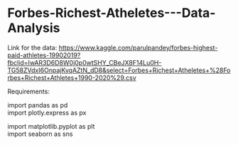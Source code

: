# Forbes-Richest-Atheletes---Data-Analysis

Link for the data: https://www.kaggle.com/parulpandey/forbes-highest-paid-athletes-19902019?fbclid=IwAR3D6D8W0j0p0wtSHY_CBeJX8F14Lu0H-TG58ZVdxI6OnpajKvqAZtN_dD8&select=Forbes+Richest+Atheletes+%28Forbes+Richest+Athletes+1990-2020%29.csv

Requirements:<br>

import pandas as pd<br>
import plotly.express as px<br>

import matplotlib.pyplot as plt<br>
import seaborn as sns
